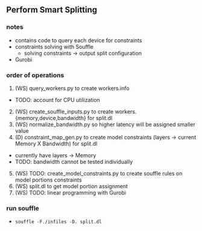 Perform Smart Splitting
-
### notes
* contains code to query each device for constraints
* constraints solving with Souffle
  * solving constraints -> output split configuration 
* Gurobi

### order of operations
1. (WS) query\_workers.py to create workers.info
  * TODO: account for CPU utilization
2. (WS) create\_souffle\_inputs.py to create workers.{memory,device,bandwidth} for split.dl
3. (WS) normalize\_bandwidth.py so higher latency will be assigned smaller value
4. (D)  constraint\_map\_gen.py to create model constraints (layers -> current Memory X Bandwidth) for split.dl
  * currently have layers -> Memory
  * TODO: bandwidth cannot be tested individually
5. (WS) TODO: create\_model\_constraints.py to create souffle rules on model portions constraints
6. (WS) split.dl to get model portion assignment
7. (WS) TODO: linear programming with Gurobi

### run souffle
* `souffle -F./infiles -D. split.dl`
